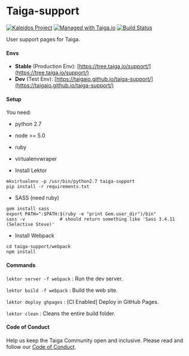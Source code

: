 # Taiga-support

[![Kaleidos Project](http://kaleidos.net/static/img/badge.png)](https://github.com/kaleidos "Kaleidos Project")
[![Managed with Taiga.io](https://img.shields.io/badge/managed%20with-TAIGA.io-709f14.svg)](https://tree.taiga.io/project/taiga/ "Managed with Taiga.io")
[![Build Status](https://img.shields.io/travis/taigaio/taiga-support.svg)](https://travis-ci.org/taigaio/taiga-support "Build Status")

User support pages for Taiga.


#### Envs

- **Stable** (Production Env): [https://tree.taiga.io/support/](https://tree.taiga.io/support/)
- **Dev** (Test Env): [https://taigaio.github.io/taiga-support/](https://taigaio.github.io/taiga-support/)


#### Setup

You need:

 - python 2.7
 - node >= 5.0
 - ruby
 - virtualenvwraper


- Install Lektor
```
mkvirtualenv -p /usr/bin/python2.7 taiga-support
pip install -r requirements.txt
```

- SASS (need ruby)
```
gem install sass
export PATH=":$PATH:$(ruby -e "print Gem.user_dir")/bin"
sass -v             # should return something like 'Sass 3.4.11 (Selective Steve)'
```

- Install Webpack
```
cd taiga-support/webpack
npm install
```


#### Commands

```lektor server -f webpack```
: Run the dev server.

```lektor build -f webpack```
: Build the web site.

```lektor deploy ghpages```
: [CI Enabled] Deploy in GitHub Pages.

```lektor clean```
: Cleans the entire build folder.


#### Code of Conduct

Help us keep the Taiga Community open and inclusive. Please read and follow our [Code of Conduct](https://github.com/taigaio/code-of-conduct/blob/master/CODE_OF_CONDUCT.md).
